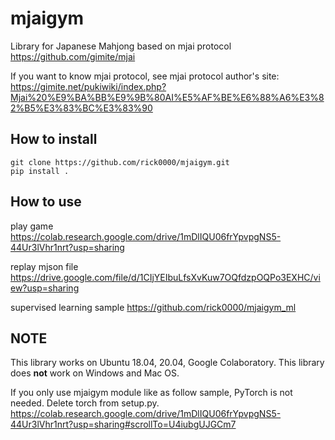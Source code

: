 # mjaigym
Library for Japanese Mahjong based on mjai protocol https://github.com/gimite/mjai

If you want to know mjai protocol, see mjai protocol author's site: 
https://gimite.net/pukiwiki/index.php?Mjai%20%E9%BA%BB%E9%9B%80AI%E5%AF%BE%E6%88%A6%E3%82%B5%E3%83%BC%E3%83%90

## How to install
    git clone https://github.com/rick0000/mjaigym.git
    pip install .

## How to use
play game
https://colab.research.google.com/drive/1mDlIQU06frYpvpgNS5-44Ur3lVhr1nrt?usp=sharing

replay mjson file
https://drive.google.com/file/d/1CIjYEIbuLfsXvKuw7OQfdzpOQPo3EXHC/view?usp=sharing

supervised learning sample
https://github.com/rick0000/mjaigym_ml


## NOTE
This library works on Ubuntu 18.04, 20.04, Google Colaboratory.
This library does **not** work on Windows and Mac OS.



If you only use mjaigym module like as follow sample, PyTorch is not needed. 
Delete torch from setup.py.
https://colab.research.google.com/drive/1mDlIQU06frYpvpgNS5-44Ur3lVhr1nrt?usp=sharing#scrollTo=U4iubgUJGCm7
